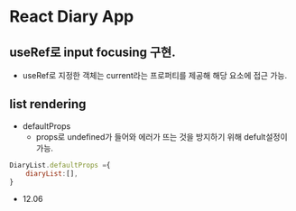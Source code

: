 # React Diary App
## useRef로 input focusing 구현.
- useRef로 지정한 객체는 current라는 프로퍼티를 제공해 해당 요소에 접근 가능.

## list rendering
- defaultProps
    - props로 undefined가 들어와 에러가 뜨는 것을 방지하기 위해 defult설정이 가능.
```jsx
DiaryList.defaultProps ={
    diaryList:[],
}
```

- 12.06